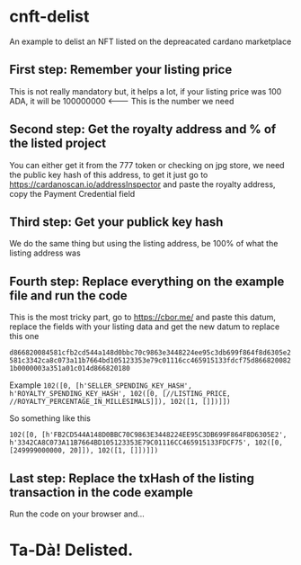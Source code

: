 # cnft-delist
An example to delist an NFT listed on the depreacated cardano marketplace

## First step: Remember your listing price

This is not really mandatory but, it helps a lot, if your listing price was 100 ADA, it will be 100000000 <--- This is the number we need

## Second step: Get the royalty address and % of the listed project

You can either get it from the 777 token or checking on jpg store, we need the public key hash of this address, to get it just go to https://cardanoscan.io/addressInspector and paste the royalty address, copy the Payment Credential field

## Third step: Get your publick key hash

We do the same thing but using the listing address, be 100% of what the listing address was

## Fourth step: Replace everything on the example file and run the code

  This is the most tricky part, go to https://cbor.me/ and paste this datum, replace the fields with your listing data and get the new datum to replace this one
  
  `d866820084581cfb2cd544a148d0bbc70c9863e3448224ee95c3db699f864f8d6305e2581c3342ca8c073a11b7664bd105123353e79c01116cc465915133fdcf75d8668200821b0000003a351a01c014d866820180`

  Example
  `102([0, [h'SELLER_SPENDING_KEY_HASH', h'ROYALTY_SPENDING_KEY_HASH', 102([0, [//LISTING_PRICE, //ROYALTY_PERCENTAGE_IN_MILLESIMALS]]), 102([1, []])]])`

  So something like this
  
  `102([0, [h'FB2CD544A148D0BBC70C9863E3448224EE95C3DB699F864F8D6305E2', h'3342CA8C073A11B7664BD105123353E79C01116CC465915133FDCF75', 102([0, [249999000000, 20]]), 102([1, []])]])`

## Last step: Replace the txHash of the listing transaction in the code example

Run the code on your browser and...

# Ta-Dà! Delisted.

